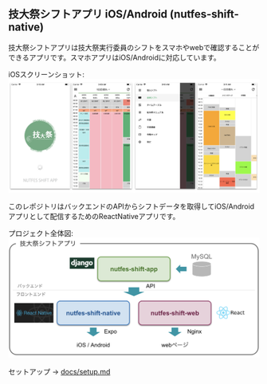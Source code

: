 ## 技大祭シフトアプリ iOS/Android (nutfes-shift-native)
技大祭シフトアプリは技大祭実行委員のシフトをスマホやwebで確認することができるアプリです。スマホアプリはiOS/Androidに対応しています。

iOSスクリーンショット:
![image1](https://github.com/NUTFes/nutfes-shift-native/blob/master/assets/readme_image1.png)


このレポジトリはバックエンドのAPIからシフトデータを取得してiOS/Androidアプリとして配信するためのReactNativeアプリです。

プロジェクト全体図:
![image2](https://github.com/NUTFes/nutfes-shift-native/blob/master/assets/readme_image2.png)

セットアップ -> [docs/setup.md](https://github.com/NUTFes/nutfes-shift-native/blob/master/docs/setup.md)
